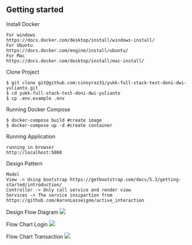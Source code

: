 ## Getting started

Install Docker
```
For windows
https://docs.docker.com/desktop/install/windows-install/
For Ubuntu
https://docs.docker.com/engine/install/ubuntu/
For Mac
https://docs.docker.com/desktop/install/mac-install/
```

Clone Project
```
$ git clone git@github.com:cinoyraz31/yukk-full-stack-test-doni-dwi-yulianto.git
$ cd yukk-full-stack-test-doni-dwi-yulianto
$ cp .env.example .env
```

Running Docker Compose
```
$ docker-compose build #create image
$ docker-compose up -d #create container
```

Running Application
```
running in browser
http://localhost:5000
```
Design Pattern
```
Model
View -> Using bootstrap https://getbootstrap.com/docs/5.3/getting-started/introduction/
Controller -> Only call service and render view
Services -> The service insipartion from https://github.com/AaronLasseigne/active_interaction
```

Design Flow Diagram
<img src="https://drive.google.com/uc?id=1nU1QTEbNwbKlNzyVxdDoH_zJma42GjP1">

Flow Chart Login
<img src="https://drive.google.com/uc?id=1AgDdWqdZ8BfICmW_QKkP4VPoJhe8TNJb">

Flow Chart Transaction
<img src="https://drive.google.com/uc?id=12OrmFum2_W63Hl7E71e6EqI2gw04jNZz">
